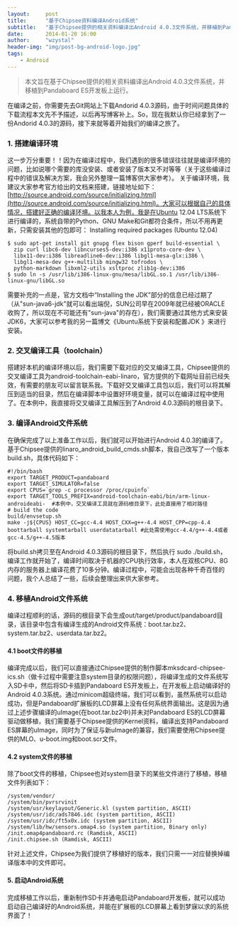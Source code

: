 ```yaml
---
layout:     post
title:      "基于Chipsee资料编译Android系统"
subtitle:   "基于Chipsee提供的相关资料编译出Android 4.0.3文件系统，并移植到Pandaboard ES开发板上运行"
date:       2014-01-20 16:00
author:     "wzystal"
header-img: "img/post-bg-android-logo.jpg"
tags:
    - Android
---
```


> 本文旨在基于Chipsee提供的相关资料编译出Android 4.0.3文件系统，并移植到Pandaboard ES开发板上运行。

在编译之前，你需要先去Git网站上下载Andorid 4.0.3源码，由于时间问题具体的下载流程本文先不予描述，以后再写博客补上。So，现在我默认你已经拿到了一份Andorid 4.0.3的源码，接下来就等着开始我们的编译之旅了。
### 1. 搭建编译环境
这一步万分重要！！因为在编译过程中，我们遇到的很多错误往往就是编译环境的问题，比如说哪个需要的库没安装、或者安装了版本又不对等等（关于这些编译过程中的错误及解决方案，我会另外整理一篇博客供大家参考）。
关于编译环境，我建议大家参考官方给出的文档来搭建，链接地址如下：[http://source.android.com/source/initializing.html](http://source.android.com/source/initializing.html)。大家可以根据自己的具体情况，搭建好正确的编译环境。以我本人为例，我是在Ubuntu 12.04 LTS系统下进行编译的，系统自带的Python、GNU Make和Git都符合条件，所以不用再更新，只需安装其他的包即可：
Installing required packages (Ubuntu 12.04)  
```
$ sudo apt-get install git gnupg flex bison gperf build-essential \
  zip curl libc6-dev libncurses5-dev:i386 x11proto-core-dev \
  libx11-dev:i386 libreadline6-dev:i386 libgl1-mesa-glx:i386 \
  libgl1-mesa-dev g++-multilib mingw32 tofrodos \
  python-markdown libxml2-utils xsltproc zlib1g-dev:i386
$ sudo ln -s /usr/lib/i386-linux-gnu/mesa/libGL.so.1 /usr/lib/i386-linux-gnu/libGL.so
```
需要补充的一点是，官方文档中“Installing the JDK”部分的信息已经过期了（从"sun-java6-jdk"就可以看出端倪，SUN公司早在2009年就已经被ORACLE收购了，所以现在不可能还有"sun-java"的存在），我们需要通过其他方式来安装JDK6，大家可以参考我的另一篇博文《Ubuntu系统下安装和配置JDK 》来进行安装。

### 2. 交叉编译工具（toolchain）
搭建好本机的编译环境以后，我们需要下载对应的交叉编译工具，Chipsee提供的交叉编译工具为android-toolchain-eabi-linaro，官方提供的下载网址目前已经失效，有需要的朋友可以留言联系我。下载好交叉编译工具包以后，我们可以将其解压到适当的目录，然后在编译脚本中设置好环境变量，就可以在编译过程中使用了。在本例中，我直接将交叉编译工具解压到了Android 4.0.3源码的根目录下。

### 3. 编译Android文件系统
在确保完成了以上准备工作以后，我们就可以开始进行Android 4.0.3的编译了。
基于Chipsee提供的linaro_android_build_cmds.sh脚本，我自己改写了一个版本build.sh，具体代码如下：
```
#!/bin/bash 
export TARGET_PRODUCT=pandaboard
export TARGET_SIMULATOR=false
export CPUS=`grep -c processor /proc/cpuinfo`
export TARGET_TOOLS_PREFIX=android-toolchain-eabi/bin/arm-linux-androideabi-  #本例中，交叉编译工具就在源码根目录下，此处直接用了相对路径
# build the code
build/envsetup.sh
make -j${CPUS} HOST_CC=gcc-4.4 HOST_CXX=g++-4.4 HOST_CPP=cpp-4.4 boottarball systemtarball userdatatarball #此处需使用gcc-4.4/g++-4.4或者gcc-4.5/g++-4.5版本
```
将build.sh拷贝至在Android 4.0.3源码的根目录下，然后执行 sudo ./build.sh，编译工作就开始了，编译时间取决于机器的CPU执行效率，本人在双核CPU、8G内存的服务器上编译花费了10多分钟。编译过程中，可能会出现各种千奇百怪的问题，我个人总结了一些，后续会整理出来供大家参考。

### 4. 移植Android文件系统
编译过程顺利的话，源码的根目录下会生成out/target/product/pandaboard目录，该目录中包含有编译生成的Android文件系统：boot.tar.bz2、system.tar.bz2、userdata.tar.bz2。 
#### 4.1 boot文件的移植
编译完成以后，我们可以直接通过Chipsee提供的制作脚本mksdcard-chipsee-ics.sh（做卡过程中需要注意system目录的权限问题），将编译生成的文件系统写入SD卡中，然后将SD卡插到Pandaboard ES开发板上，在开发板上启动编译好的Android 4.0.3系统。通过minicom超级终端，我们可以看到，虽然系统可以启动成功，但是Pandaboard扩展板的LCD屏幕上没有任何系统界面输出。这是因为通过上述步骤编译的uImage(在boot.tar.bz2中)并未对Pandaboard ES的LCD屏幕驱动做移植，我们需要基于Chipsee提供的Kernel资料，编译出支持Pandaboard ES屏幕的uImage，同时为了保证与新uImage的兼容，我们需要使用Chipsee提供的MLO、u-boot.img和boot.scr文件。
#### 4.2 system文件的移植
除了boot文件的移植，Chipsee也对system目录下的某些文件进行了移植，移植文件列表如下：
```    
/system/vendor/
/system/bin/pvrsrvinit
/system/usr/keylayout/Generic.kl (system partition, ASCII)
/system/usr/idc/ads7846.idc (system partition, ASCII)
/system/usr/idc/ft5x0x.idc (system partition, ASCII)
/system/lib/hw/sensors.omap4.so (system partition, Binary only)
/init.omap4pandaboard.rc (Ramdisk, ASCII)
/init.chipsee.sh (Ramdisk, ASCII)
```
针对上述文件，Chipsee为我们提供了移植好的版本，我们只需一一对应替换掉编译版本中的文件即可。

#### 5. 启动Android系统
完成移植工作以后，重新制作SD卡并通电启动Pandaboard开发板，就可以成功启动自己编译好的Android系统，并能在扩展板的LCD屏幕上看到梦寐以求的系统界面了！


